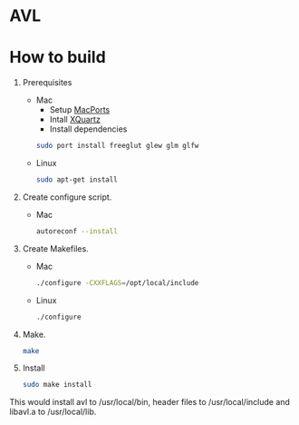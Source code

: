 AVL
===

How to build
============

1. Prerequisites
	- Mac
		* Setup [MacPorts](http://guide.macports.org)
		* Intall [XQuartz](https://xquartz.macosforge.org/)
		* Install dependencies
		```bash
		sudo port install freeglut glew glm glfw
		```
	- Linux
		```bash
		sudo apt-get install
		```

2. Create configure script.
	- Mac
    	```bash
		autoreconf --install
		```

3. Create Makefiles.
	- Mac
		```bash
    	./configure -CXXFLAGS=/opt/local/include
		```
	- Linux
		```bash
		./configure
		```

4. Make.

	```bash
    make
	```

5. Install

	```bash
	sudo make install
	```

This would install avl to /usr/local/bin, header files to /usr/local/include
and libavl.a to /usr/local/lib.
